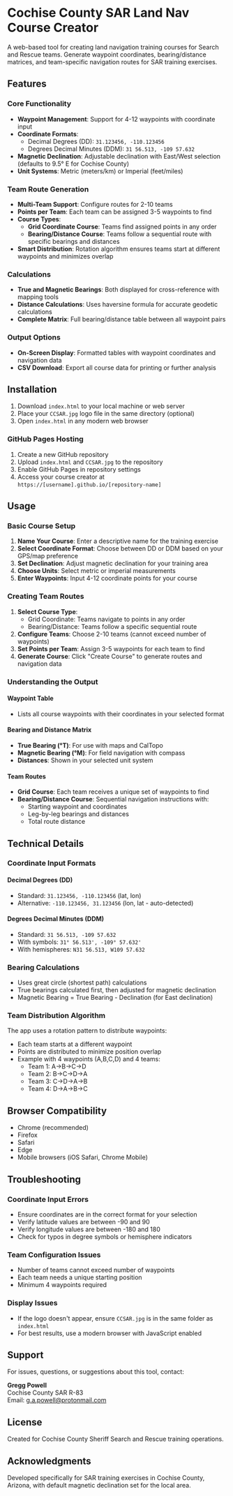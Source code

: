 # Cochise County SAR Land Nav Course Creator

A web-based tool for creating land navigation training courses for Search and Rescue teams. Generate waypoint coordinates, bearing/distance matrices, and team-specific navigation routes for SAR training exercises.

## Features

### Core Functionality
- **Waypoint Management**: Support for 4-12 waypoints with coordinate input
- **Coordinate Formats**: 
  - Decimal Degrees (DD): `31.123456, -110.123456`
  - Degrees Decimal Minutes (DDM): `31 56.513, -109 57.632`
- **Magnetic Declination**: Adjustable declination with East/West selection (defaults to 9.5° E for Cochise County)
- **Unit Systems**: Metric (meters/km) or Imperial (feet/miles)

### Team Route Generation
- **Multi-Team Support**: Configure routes for 2-10 teams
- **Points per Team**: Each team can be assigned 3-5 waypoints to find
- **Course Types**:
  - **Grid Coordinate Course**: Teams find assigned points in any order
  - **Bearing/Distance Course**: Teams follow a sequential route with specific bearings and distances
- **Smart Distribution**: Rotation algorithm ensures teams start at different waypoints and minimizes overlap

### Calculations
- **True and Magnetic Bearings**: Both displayed for cross-reference with mapping tools
- **Distance Calculations**: Uses haversine formula for accurate geodetic calculations
- **Complete Matrix**: Full bearing/distance table between all waypoint pairs

### Output Options
- **On-Screen Display**: Formatted tables with waypoint coordinates and navigation data
- **CSV Download**: Export all course data for printing or further analysis

## Installation

1. Download `index.html` to your local machine or web server
2. Place your `CCSAR.jpg` logo file in the same directory (optional)
3. Open `index.html` in any modern web browser

### GitHub Pages Hosting
1. Create a new GitHub repository
2. Upload `index.html` and `CCSAR.jpg` to the repository
3. Enable GitHub Pages in repository settings
4. Access your course creator at `https://[username].github.io/[repository-name]`

## Usage

### Basic Course Setup
1. **Name Your Course**: Enter a descriptive name for the training exercise
2. **Select Coordinate Format**: Choose between DD or DDM based on your GPS/map preference
3. **Set Declination**: Adjust magnetic declination for your training area
4. **Choose Units**: Select metric or imperial measurements
5. **Enter Waypoints**: Input 4-12 coordinate points for your course

### Creating Team Routes
1. **Select Course Type**:
   - Grid Coordinate: Teams navigate to points in any order
   - Bearing/Distance: Teams follow a specific sequential route
2. **Configure Teams**: Choose 2-10 teams (cannot exceed number of waypoints)
3. **Set Points per Team**: Assign 3-5 waypoints for each team to find
4. **Generate Course**: Click "Create Course" to generate routes and navigation data

### Understanding the Output

#### Waypoint Table
- Lists all course waypoints with their coordinates in your selected format

#### Bearing and Distance Matrix
- **True Bearing (°T)**: For use with maps and CalTopo
- **Magnetic Bearing (°M)**: For field navigation with compass
- **Distances**: Shown in your selected unit system

#### Team Routes
- **Grid Course**: Each team receives a unique set of waypoints to find
- **Bearing/Distance Course**: Sequential navigation instructions with:
  - Starting waypoint and coordinates
  - Leg-by-leg bearings and distances
  - Total route distance

## Technical Details

### Coordinate Input Formats

#### Decimal Degrees (DD)
- Standard: `31.123456, -110.123456` (lat, lon)
- Alternative: `-110.123456, 31.123456` (lon, lat - auto-detected)

#### Degrees Decimal Minutes (DDM)
- Standard: `31 56.513, -109 57.632`
- With symbols: `31° 56.513', -109° 57.632'`
- With hemispheres: `N31 56.513, W109 57.632`

### Bearing Calculations
- Uses great circle (shortest path) calculations
- True bearings calculated first, then adjusted for magnetic declination
- Magnetic Bearing = True Bearing - Declination (for East declination)

### Team Distribution Algorithm
The app uses a rotation pattern to distribute waypoints:
- Each team starts at a different waypoint
- Points are distributed to minimize position overlap
- Example with 4 waypoints (A,B,C,D) and 4 teams:
  - Team 1: A→B→C→D
  - Team 2: B→C→D→A
  - Team 3: C→D→A→B
  - Team 4: D→A→B→C

## Browser Compatibility
- Chrome (recommended)
- Firefox
- Safari
- Edge
- Mobile browsers (iOS Safari, Chrome Mobile)

## Troubleshooting

### Coordinate Input Errors
- Ensure coordinates are in the correct format for your selection
- Verify latitude values are between -90 and 90
- Verify longitude values are between -180 and 180
- Check for typos in degree symbols or hemisphere indicators

### Team Configuration Issues
- Number of teams cannot exceed number of waypoints
- Each team needs a unique starting position
- Minimum 4 waypoints required

### Display Issues
- If the logo doesn't appear, ensure `CCSAR.jpg` is in the same folder as `index.html`
- For best results, use a modern browser with JavaScript enabled

## Support

For issues, questions, or suggestions about this tool, contact:

**Gregg Powell**  
Cochise County SAR R-83  
Email: g.a.powell@protonmail.com

## License

Created for Cochise County Sheriff Search and Rescue training operations.

## Acknowledgments

Developed specifically for SAR training exercises in Cochise County, Arizona, with default magnetic declination set for the local area.
